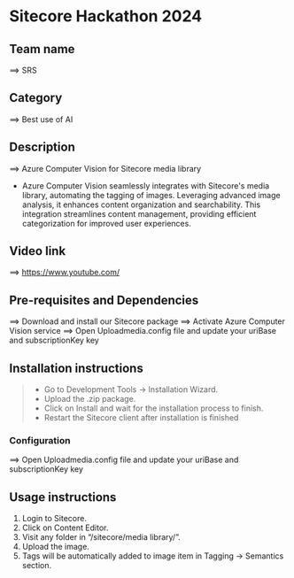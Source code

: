# Sitecore Hackathon 2024

## Team name
⟹ SRS

## Category
⟹ Best use of AI

## Description
⟹ Azure Computer Vision for Sitecore media library  

  - Azure Computer Vision seamlessly integrates with Sitecore's media library, automating the tagging of images. Leveraging advanced image analysis, it enhances content organization and searchability. This integration streamlines content management, providing efficient categorization for improved user experiences.

## Video link
⟹ https://www.youtube.com/

## Pre-requisites and Dependencies

⟹ Download and install our Sitecore package
⟹ Activate Azure Computer Vision service
⟹ Open Uploadmedia.config file and update your uriBase and subscriptionKey key
	  <setting name="uriBase" value="Azure Api URL"/>
      <setting name="subscriptionKey" value="Azure Api Key"/>


## Installation instructions

> - Go to Development Tools -> Installation Wizard.
> - Upload the .zip package.
> - Click on Install and wait for the installation process to finish.
> - Restart the Sitecore client after installation is finished


### Configuration
⟹ Open Uploadmedia.config file and update your uriBase and subscriptionKey key
	  <setting name="uriBase" value="Azure Api URL"/>
      <setting name="subscriptionKey" value="Azure Api Key"/>


## Usage instructions

1. Login to Sitecore.
2. Click on Content Editor.
3. Visit any folder in “/sitecore/media library/”.
4. Upload the image.
5. Tags will be automatically added to image item in Tagging -> Semantics section.
